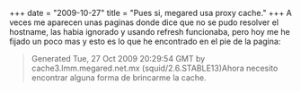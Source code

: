 +++
date = "2009-10-27"
title = "Pues si, megared usa proxy cache."
+++
A veces me aparecen unas paginas donde dice que no se pudo resolver el hostname, las habia ignorado y usando refresh funcionaba, pero hoy me he fijado un poco mas y esto es lo que he encontrado en el pie de la pagina:

> Generated Tue, 27 Oct 2009 20:29:54 GMT by cache3.lmm.megared.net.mx (squid/2.6.STABLE13)Ahora necesito encontrar alguna forma de brincarme la cache.
